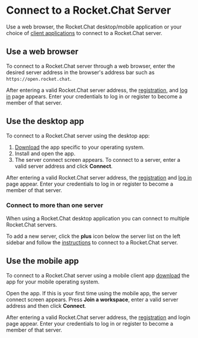 # Connect to a Rocket.Chat Server

Use a web browser, the Rocket.Chat desktop/mobile application or your choice of [client applications](https://rocket.chat/download) to connect to a Rocket.Chat server.

## Use a web browser

To connect to a Rocket.Chat server through a web browser, enter the desired server address in the browser's address bar such as `https://open.rocket.chat`.

After entering a valid Rocket.Chat server address, the [registration](registration.md), and [log in](connecting-to-a-server.md) page appears. Enter your credentials to log in or register to become a member of that server.

## Use the desktop app

To connect to a Rocket.Chat server using the desktop app:

1. [Download](https://rocket.chat/download) the app specific to your operating system.
2. Install and open the app.
3. The server connect screen appears. To connect to a server, enter a valid server address and click **Connect**.

After entering a valid Rocket.Chat server address, the [registration](registration.md) and [log in](connecting-to-a-server.md) page appear. Enter your credentials to log in or register to become a member of that server.

### Connect to more than one server

When using a Rocket.Chat desktop application you can connect to multiple Rocket.Chat servers.

To add a new server, click the **plus** icon below the server list on the left sidebar and follow the [instructions](connecting-to-a-server.md) to connect to a Rocket.Chat server.

## Use the mobile app

To connect to a Rocket.Chat server using a mobile client app [download](../../quick-start/installing-client-apps/#mobile-apps) the app for your mobile operating system.

Open the app. If this is your first time using the mobile app, the server connect screen appears. Press **Join a workspace**, enter a valid server address and then click **Connect**.

After entering a valid Rocket.Chat server address, the [registration](registration.md) and login page appear. Enter your credentials to log in or register to become a member of that server.
